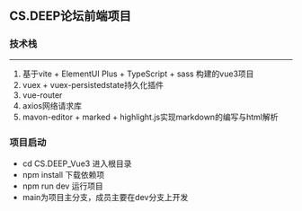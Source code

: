 ## CS.DEEP论坛前端项目

### 技术栈

---

1. 基于vite + ElementUI Plus + TypeScript + sass 构建的vue3项目
2. vuex + vuex-persistedstate持久化插件
3. vue-router
4. axios网络请求库
5. mavon-editor + marked + highlight.js实现markdown的编写与html解析

### 项目启动
* cd CS.DEEP_Vue3 进入根目录
* npm install 下载依赖项
* npm run dev 运行项目
* main为项目主分支，成员主要在dev分支上开发

